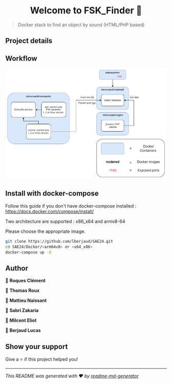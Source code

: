 <h1 align="center">Welcome to FSK_Finder 👋</h1>
<p>
</p>

> Docker stack to find an object by sound (HTML/PHP based) 

## Project details 

## Workflow

![Workflow](https://github.com/lberjaud/SAE24/blob/main/Diagram/Workflow%20SAE24.drawio.png)

## Install with docker-compose
Follow this guide if you don't have docker-compose installed : https://docs.docker.com/compose/install/

Two architecture are supported : x86_x64 and armv8-64

Please choose the appropriate image.

```sh
git clone https://github.com/lberjaud/SAE24.git
cd SAE24/Docker/<arm64v8> or <x64_x86>
docker-compose up -d
```


## Author
👤 **Roques Clément**

👤 **Thomas Roux**

👤 **Mattieu Naissant**

👤 **Sabri Zakaria**

👤 **Milcent Eliot**

👤 **Berjaud Lucas**


## Show your support

Give a ⭐️ if this project helped you!

***
_This README was generated with ❤️ by [readme-md-generator](https://github.com/kefranabg/readme-md-generator)_
